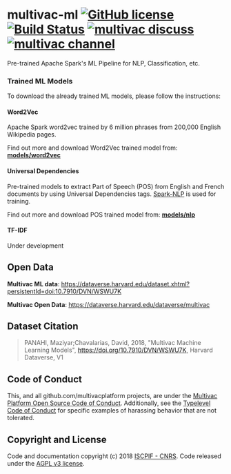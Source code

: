 # multivac-ml [![GitHub license](https://img.shields.io/badge/license-AGPL%20v3-orange.svg)](https://github.com/multivacplatform/multivac-ml/blob/master/LICENSE) [![Build Status](https://travis-ci.org/multivacplatform/multivac-ml.svg?branch=master)](https://travis-ci.org/multivacplatform/multivac-ml) [![multivac discuss](https://img.shields.io/badge/multivac-discuss-ff69b4.svg)](https://discourse.iscpif.fr/c/multivac) [![multivac channel](https://img.shields.io/badge/multivac-chat-ff69b4.svg)](https://chat.iscpif.fr/channel/multivac) 

Pre-trained Apache Spark's ML Pipeline for NLP, Classification, etc.


### Trained ML Models

To download the already trained ML models, please follow the instructions:

#### Word2Vec
Apache Spark word2vec trained by 6 million phrases from 200,000 English Wikipedia pages.

Find out more and download Word2Vec trained model from: **[models/word2vec](models/word2vec)**

#### Universal Dependencies
Pre-trained models to extract Part of Speech (POS) from English and French documents by using Universal Dependencies tags. [Spark-NLP](https://github.com/JohnSnowLabs/spark-nlp) is used for training.

Find out more and download POS trained model from: **[models/nlp](models/nlp)**


#### TF-IDF
Under development

## Open Data
**Multivac ML data**: https://dataverse.harvard.edu/dataset.xhtml?persistentId=doi:10.7910/DVN/WSWU7K

**Multivac Open Data**: https://dataverse.harvard.edu/dataverse/multivac


## Dataset Citation
> PANAHI, Maziyar;Chavalarias, David, 2018, "Multivac Machine Learning Models", https://doi.org/10.7910/DVN/WSWU7K, Harvard Dataverse, V1

## Code of Conduct

This, and all github.com/multivacplatform projects, are under the [Multivac Platform Open Source Code of Conduct](https://github.com/multivacplatform/code-of-conduct/blob/master/code-of-conduct.md). Additionally, see the [Typelevel Code of Conduct](http://typelevel.org/conduct) for specific examples of harassing behavior that are not tolerated.

## Copyright and License

Code and documentation copyright (c) 2018 [ISCPIF - CNRS](http://iscpif.fr). Code released under the [AGPL v3 license](https://github.com/multivacplatform/multivac-ml/blob/master/LICENSE).
